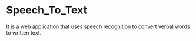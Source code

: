 # Speech_To_Text
It is a web application that uses speech recognition to convert verbal words to written text.
